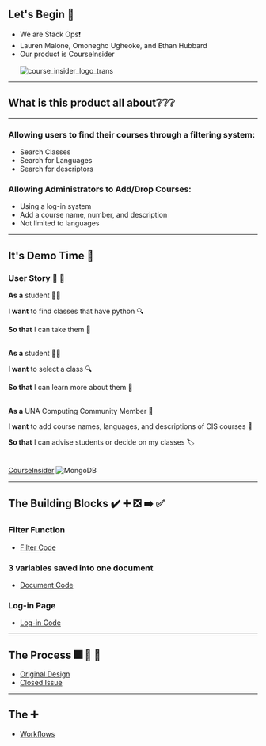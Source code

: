 ## Let's Begin :blue_book:
* We are Stack Ops:exclamation:
* Lauren Malone, Omonegho Ugheoke, and Ethan Hubbard
* Our product is CourseInsider <br><br>
![course_insider_logo_trans](https://user-images.githubusercontent.com/111534176/232884866-4573578f-29f2-4f09-8eae-970c75079c17.png)
________________________________________
## What is this product all about:grey_question::grey_question::grey_question:
________________________________________

### Allowing users to find their courses through a filtering system:
* Search Classes
* Search for Languages
* Search for descriptors
### Allowing Administrators to Add/Drop Courses:
* Using a log-in system
* Add a course name, number, and description
* Not limited to languages
________________________________________
## It's Demo Time :construction:
### User Story :raising_hand: :book:

**As a** student :woman_technologist:

**I want** to find classes that have python :mag:

**So that** I can take them :memo:  
<br />

**As a** student :technologist:

**I want** to select a class :mag:

**So that** I can learn more about them :book: <br><br>

**As a** UNA Computing Community Member :man:

**I want** to add course names, languages, and descriptions of CIS courses :bookmark:

**So that** I can advise students or decide on my classes 🏷️  
<br><br>
[CourseInsider](https://cisdatabase.onrender.com/)
![MongoDB](https://user-images.githubusercontent.com/111534176/235577709-076d507d-34a3-4e98-a775-bef625c2c620.PNG)

________________________________________
## The Building Blocks :heavy_check_mark:  :heavy_plus_sign: :negative_squared_cross_mark: :arrow_right: :white_check_mark:
### Filter Function
* [Filter Code](https://github.com/HubbbaBubbba/StackOps/blob/92f93e3d5840c02c235a1c0aaa9f248a2008cd09/views/search.ejs#L44-L62)
### 3 variables saved into one document
* [Document Code](https://github.com/HubbbaBubbba/StackOps/blob/92f93e3d5840c02c235a1c0aaa9f248a2008cd09/app.js#L106-L135)
### Log-in Page
* [Log-in Code](https://github.com/HubbbaBubbba/StackOps/blob/92f93e3d5840c02c235a1c0aaa9f248a2008cd09/app.js#L48-L68)
________________________________________
## The Process :fireworks: :runner: :walking:
* [Original Design](https://github.com/HubbbaBubbba/StackOps/wiki/The-Process)
* [Closed Issue](https://github.com/HubbbaBubbba/StackOps/issues/3)
________________________________________
## The :heavy_plus_sign:
* [Workflows](https://github.com/HubbbaBubbba/StackOps/blob/92f93e3d5840c02c235a1c0aaa9f248a2008cd09/workflows/learn-github-actions.yml#L10-L23)

